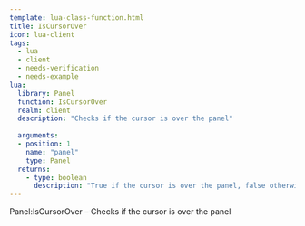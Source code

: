 ```yaml
---
template: lua-class-function.html
title: IsCursorOver
icon: lua-client
tags:
  - lua
  - client
  - needs-verification
  - needs-example
lua:
  library: Panel
  function: IsCursorOver
  realm: client
  description: "Checks if the cursor is over the panel"
  
  arguments:
  - position: 1
    name: "panel"
    type: Panel
  returns:
    - type: boolean
      description: "True if the cursor is over the panel, false otherwise"
---
```


<div class="lua__search__keywords">
Panel:IsCursorOver &#x2013; Checks if the cursor is over the panel
</div>
